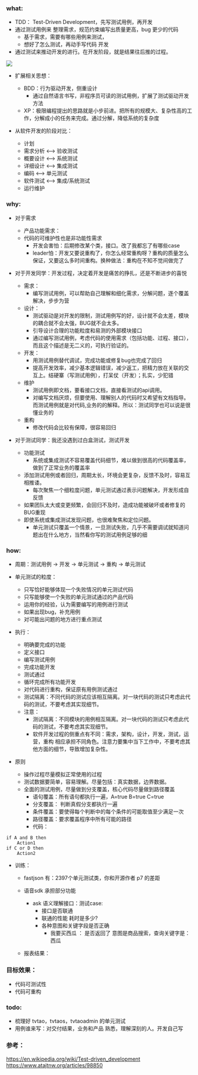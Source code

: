 ### what:
- TDD： Test-Driven Development，先写测试用例，再开发
- 通过测试用例来 整理需求，规范约束编写出质量更高，bug 更少的代码
    - 基于需求，需要有哪些用例来测试，
    - 想好了怎么测试，再动手写代码 开发
- 通过测试来推动开发的进行。在开发阶段，就是结果往后推的过程。

<img src = 'http://res.liang3307.tech/liang.tech/test/res/tdd.png'>
<br />

- 扩展相关思想：
    - BDD：行为驱动开发，侧重设计
        - 通过自然语言书写，非程序员可读的测试用例，扩展了测试驱动开发方法
    - XP：极限编程提出的思路就是小步前进。把所有的规模大、复杂性高的工作，分解成小的任务来完成。通过分解，降低系统的复杂度

- 从软件开发的阶段对比：
    - 计划
    - 需求分析 <--> 验收测试
    - 概要设计 <--> 系统测试
    - 详细设计 <--> 集成测试
    - 编码 <--> 单元测试
    - 软件测试 <--> 集成/系统测试
    - 运行维护

### why:
- 对于需求
    - 产品功能需求：
    - 代码的可维护性也是非功能性需求
        - 开发会害怕：后期修改某个类，接口。改了我都忘了有哪些case
        - leader怕：开发又要说重构了，你怎么经常重构呀？重构的质量怎么保证，又要这么多时间重构。换种做法：重构在不知不觉间做完了

- 对于开发同学：开发过程，决定着开发是痛苦的挣扎，还是不断进步的喜悦
    - 需求：
        - 编写测试用例，可以帮助自己理解和细化需求，分解问题，逐个覆盖解决，步步为营
    - 设计：
        - 测试驱动是对开发的限制，测试用例写的好，设计就不会太差，模块的耦合就不会太强，BUG就不会太多。
        - 引导设计合理的功能粒度和易测的外部模块接口
        - 通过编写测试用例，考虑代码的使用需求（包括功能、过程、接口），而且这个描述是无二义的，可执行验证的。
    - 开发：
        - 用测试用例替代调试，完成功能或修复bug也完成了回归
        - 提高开发效率，减少基本逻辑错误，减少返工，把精力放在关联的交互上。结硬寨（写测试用例），打呆仗（开发）；扎实，少犯错
    - 维护
        - 测试用例即文档，要看接口文档，直接看测试的api调用。
        - 对编写文档厌烦，但要使用、理解别人的代码时又希望有文档指导。而测试用例就是对代码,业务的的解释。所以：测试同学也可以说是很懂业务的
    - 重构
        - 修改代码会比较有保障，很容易回归

- 对于测试同学：我还没遇到过白盒测试，测试开发
    - 功能测试
        - 系统或集成测试不容易覆盖代码细节，难以做到很高的代码覆盖率，做到了正常业务的覆盖率
    - 添加测试用例或者回归，周期太长，环境会更复杂，反馈不及时，容易互相推诿。
        - 每次聚焦一个细粒度问题，单元测试通过表示问题解决，开发形成自反馈  
    - 如果团队太大或变更频繁，会回归不及时，造成功能被破坏或者修复的BUG重现
    - 即使系统或集成测试发现问题，也很难聚焦和定位问题。
        - 单元测试只覆盖一个情景，一旦测试失败，几乎不需要调试就知道问题出在什么地方，当然看你写的测试用例足够的细

### how:
- 周期：测试用例 -> 开发 -> 单元测试 -> 重构 -> 单元测试

- 单元测试的粒度：
    - 只写恰好能够体现一个失败情况的单元测试代码
    - 只写能够使一个失败的单元测试通过的产品代码
    - 运用你的经验，认为需要编写的用例进行测试
    - 如果出现bug，补充用例
    - 对可能出问题的地方进行重点测试

- 执行：
    - 明确要完成的功能
    - 定义接口
    - 编写测试用例
    - 完成功能开发
    - 测试通过
    - 循环完成所有功能开发
    - 对代码进行重构，保证原有用例测试通过
    - 测试隔离：不同代码的测试应该相互隔离。对一块代码的测试只考虑此代码的测试，不要考虑其实现细节。
    - 注意：
        - 测试隔离：不同模块的用例相互隔离。对一块代码的测试只考虑此代码的测试，不要考虑其实现细节。
        - 软件开发过程的侧重点有不同：需求，架构，设计，开发，测试，运营，重构 相应承担不同角色。注意力要集中当下工作中，不要考虑其他方面的细节，导致增加复杂性。

- 原则
    - 操作过程尽量模拟正常使用的过程
    - 测试数据要简单，容易理解。尽量包括：真实数据，边界数据。
    - 全面的测试用例，尽量做到分支覆盖，核心代码尽量做到路径覆盖
        - 语句覆盖：所有语句都执行一遍，A=true B=true C=true
        - 分支覆盖： 判断真假分支都执行一遍
        - 条件覆盖：要使得每个判断中的每个条件的可能取值至少满足一次
        - 路径覆盖：要求覆盖程序中所有可能的路径
        - 代码：
```
if A and B then
    Action1
if C or D then
    Action2
```

- 训练：
    - fastjson 有：2397个单元测试类，你和开源作者 p7 的差距

    - 语音sdk 承担部分功能
        - ask 语义理解接口：测试case:
            - 接口是否联通
            - 联通的性能 耗时是多少?
            - 各种意图和关键字段是否正确
                - 我要买西瓜 ： 是否返回了  意图是商品搜索，查询关键字是：西瓜

    - 报表结果：


### 目标效果：
- 代码可测试性
- 代码可重构

### todo:
- 梳理好 tvtao，tvtaos，tvtaoadmin 的单元测试
- 用例谁来写：对交付结果，业务和产品 熟悉，理解深刻的人。开发自己写

### 参考：
https://en.wikipedia.org/wiki/Test-driven_development
https://www.atajtnw.org/articles/98850
